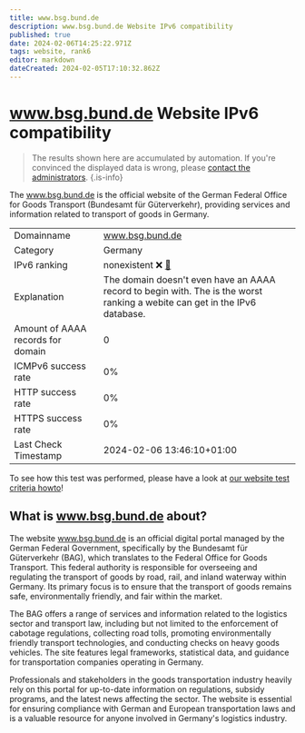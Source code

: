 ```yaml
---
title: www.bsg.bund.de
description: www.bsg.bund.de Website IPv6 compatibility
published: true
date: 2024-02-06T14:25:22.971Z
tags: website, rank6
editor: markdown
dateCreated: 2024-02-05T17:10:32.862Z
---
```


# www.bsg.bund.de Website IPv6 compatibility

> The results shown here are accumulated by automation. If you're convinced the displayed data is wrong, please [contact the administrators](/howto/chat). 
{.is-info}

The www.bsg.bund.de is the official website of the German Federal Office for Goods Transport (Bundesamt für Güterverkehr), providing services and information related to transport of goods in Germany.


|   |   |
| - | - |
| Domainname | www.bsg.bund.de
| Category | Germany |
| IPv6 ranking | nonexistent :x: [🔗](/howto/ranking) |
| Explanation | The domain doesn't even have an AAAA record to begin with. The is the worst ranking a webite can get in the IPv6 database. |
| Amount of AAAA records for domain | 0 |
| ICMPv6 success rate | 0%|
| HTTP success rate | 0% |
| HTTPS success rate | 0% |
| Last Check Timestamp | 2024-02-06 13:46:10+01:00 |

To see how this test was performed, please have a look at [our website test criteria howto](/howto/testcriteria/website)!


## What is www.bsg.bund.de about?
The website www.bsg.bund.de is an official digital portal managed by the German Federal Government, specifically by the Bundesamt für Güterverkehr (BAG), which translates to the Federal Office for Goods Transport. This federal authority is responsible for overseeing and regulating the transport of goods by road, rail, and inland waterway within Germany. Its primary focus is to ensure that the transport of goods remains safe, environmentally friendly, and fair within the market.

The BAG offers a range of services and information related to the logistics sector and transport law, including but not limited to the enforcement of cabotage regulations, collecting road tolls, promoting environmentally friendly transport technologies, and conducting checks on heavy goods vehicles. The site features legal frameworks, statistical data, and guidance for transportation companies operating in Germany.

Professionals and stakeholders in the goods transportation industry heavily rely on this portal for up-to-date information on regulations, subsidy programs, and the latest news affecting the sector. The website is essential for ensuring compliance with German and European transportation laws and is a valuable resource for anyone involved in Germany's logistics industry.



